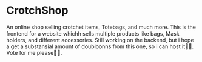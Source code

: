 # CrotchShop
An online shop selling crotchet items, Totebags, and much more.
This is the frontend for a website whichh sells multiple products like bags, Mask holders, and different accessories. Still working on the backend, but i hope a get a substansial amount of doubloonns from this one, so i can host it🥺🥺. Vote for me please🤲🤲.
